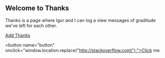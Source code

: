 ## Welcome to Thanks

Thanks is a page where Igor and I can log a view messages of graditude we've left for each other.


[Add Thanks](https://forms.gle/A8oPMNc4kJKKskCt5)


<button name="button" onclick="window.location.replace(\"http://stackoverflow.com\");">Click me</button>





